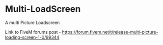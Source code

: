 # Multi-LoadScreen
A multi Picture Loadscreen

Link to FiveM forums post - https://forum.fivem.net/t/release-multi-picture-loading-screen-1-0/99344
